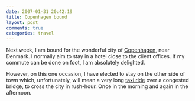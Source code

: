 ```yaml
---
date: 2007-01-31 20:42:19
title: Copenhagen bound
layout: post
comments: true
categories: travel
---
```

Next week, I am bound for the wonderful city of
[Copenhagen](http://www.nbrightside.com/blog/2006/04/25/wonderful-wonderful-copenhagen/),
near Denmark. I normally aim to stay in a hotel close to the client
offices. If my commute can be done on foot, I am absolutely delighted.

However, on this one occasion, I have elected to stay on the other side
of town which, unfortunately, will mean a very long
[taxi ride](http://ocaoimh.ie/2007/01/31/topless-speed-bandits-cause-traffic-pile-up/)
over a congested bridge, to cross the city in rush-hour. Once in the
morning and again in the afternoon.
